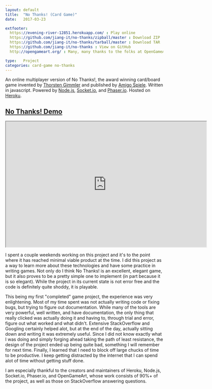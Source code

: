 ```yaml
---
layout: default
title:  "No Thanks! (Card Game)"
date:   2017-03-23

extfooter:
  https://evening-river-12851.herokuapp.com/ : Play online
  https://github.com/jiang-it/no-thanks/zipball/master : Download ZIP
  https://github.com/jiang-it/no-thanks/tarball/master : Download TAR
  https://github.com/jiang-it/no-thanks : View on GitHub
  http://opengameart.org/ : Many, many thanks to the folks at OpenGameArt for their art

type:   Project
categories: card-game no-thanks
---
```

An online multiplayer version of No Thanks!, the award winning card/board game invented by [Thorsten Gimmler](https://boardgamegeek.com/boardgamedesigner/85/thorsten-gimmler) and published by [Amigo Spiele](https://en.wikipedia.org/wiki/Amigo_Spiele). Written in javascript. Powered by [Node.js](https://nodejs.org/en/), [Socket.io](https://socket.io/), and [Phaser.io](https://phaser.io/). Hosted on [Heroku](https://www.heroku.com/).

## [No Thanks! Demo](https://evening-river-12851.herokuapp.com/)

<center>
<iframe src="https://evening-river-12851.herokuapp.com/" width="640" height="400"></iframe>
</center>

I spent a couple weekends working on this project and it's to the point where it has reached minimal viable product at the time. I did this project as a way to learn more about these technologies and have some practice in writing games. Not only do I think No Thanks! is an excellent, elegant game, but it also proves to be a pretty simple one to implement (in part because it is so elegant). While the project in its current state is not error free and the code is definitely quite shoddy, it is playable. 

This being my first "completed" game project, the experience was very enlightening. Most of my time spent was not actually writing code or fixing bugs, but trying to figure out documentation. While many of the tools are very powerful, well written, and have documentation, the only thing that really clicked was actually doing it and having to, through trial and error, figure out what worked and what didn't. Extensive StackOverflow and Googling certainly helped alot, but at the end of the day, actually sitting down and writing it was extremely useful. Since I did not know exactly what I was doing and simply forging ahead taking the path of least resistance, the design of the project ended up being quite bad, something I will remember for next time. Finally, I learned that I need to block off large chucks of time to be productive. I keep getting distracted by the internet that I can spend alot of time without getting stuff done. 

I am especially thankful to the creators and maintainers of Heroku, Node.js, Socket.io, Phaser.io, and OpenGameArt, whose work consists of 90%+ of the project, as well as those on StackOverflow answering questions.